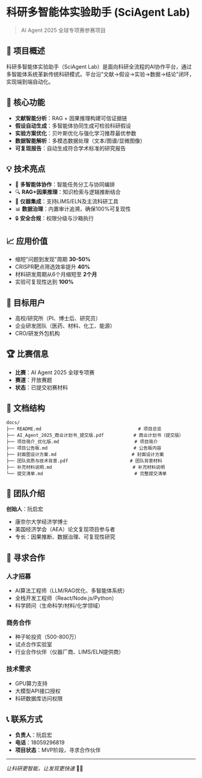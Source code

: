 # 科研多智能体实验助手 (SciAgent Lab)

> AI Agent 2025 全球专项赛参赛项目

## 🚀 项目概述

科研多智能体实验助手（SciAgent Lab）是面向科研全流程的AI协作平台，通过多智能体系统革新传统科研模式。平台沿"文献→假设→实验→数据→结论"闭环，实现端到端自动化。

## 🎯 核心功能

- **文献智能分析**：RAG + 因果推理构建可信证据链
- **假设自动生成**：多智能体协同生成可检验科研假设
- **实验方案优化**：贝叶斯优化与强化学习推荐最优参数
- **数据智能解析**：多模态数据处理（文本/图谱/显微图像）
- **可复现报告**：自动生成符合学术标准的研究报告

## 💡 技术亮点

- 🤖 **多智能体协作**：智能任务分工与协同编排
- 🔍 **RAG+因果推理**：知识检索与逻辑推断结合
- 🔧 **仪器集成**：支持LIMS/ELN及主流科研工具
- 📊 **数据治理**：内置审计追溯，确保100%可复现性
- 🔒 **安全合规**：权限分级与沙箱执行

## 📈 应用价值

- 缩短"问题到发现"周期 **30-50%**
- CRISPR靶点筛选效率提升 **40%**
- 材料研发周期从6个月缩短至 **2个月**
- 实验可复现性达到 **100%**

## 🎯 目标用户

- 高校/研究所（PI、博士后、研究员）
- 企业研发团队（医药、材料、化工、能源）
- CRO/研发外包机构

## 🏆 比赛信息

- **比赛**：AI Agent 2025 全球专项赛
- **赛道**：开放赛题
- **状态**：已提交初赛材料

## 📁 文档结构

```
docs/
├── README.md                                    # 项目总览
├── AI_Agent_2025_商业计划书_提交版.pdf           # 商业计划书（提交版）
├── 项目简介_优化版.md                            # 项目简介
├── 项目公告板.md                                # 公告板内容
├── 封面图设计方案.md                            # 封面设计方案
├── 团队资质与技术背景.pdf                       # 团队背景材料
├── 补充材料说明.md                              # 补充材料说明
└── 提交清单.md                                  # 完整提交清单
```

## 👥 团队介绍

**创始人**：阮启宏
- 康奈尔大学经济学博士
- 美国经济学会（AEA）论文复现项目参与者
- 专长：因果推断、数据治理、可复现性研究

## 🤝 寻求合作

### 人才招募
- AI算法工程师（LLM/RAG优化、多智能体系统）
- 全栈开发工程师（React/Node.js/Python）
- 科学顾问（生命科学/材料/化学领域）

### 商务合作
- 种子轮投资（500-800万）
- 试点合作实验室
- 行业合作伙伴（仪器厂商、LIMS/ELN提供商）

### 技术需求
- GPU算力支持
- 大模型API接口授权
- 科研数据库访问权限

## 📞 联系方式

- **负责人**：阮启宏
- **电话**：18059296819
- **项目状态**：MVP阶段，寻求合作伙伴

---

*让科研更智能，让发现更快速* 🔬✨